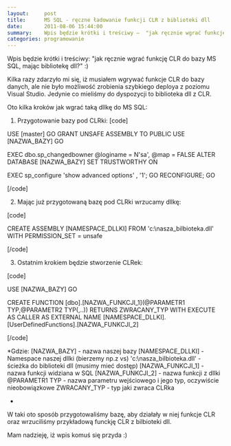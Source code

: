 ```yaml
---
layout:     post
title:      MS SQL - ręczne ładowanie funkcji CLR z biblioteki dll
date:       2011-08-06 15:44:00
summary:    Wpis będzie krótki i treściwy —  "jak ręcznie wgrać funkcję CLR do bazy MS SQL, mając bibliotekę dll?"  — )Kilka razy zdarzyło mi się, iż musiałem wgrywać funkcje CLR do bazy danych, ale nie było możliwość zrobienia szybkiego deploya z poziomu Visual Studio. Jedynie co mieliśmy do dyspozycji to bibliote...
categories: programowanie
---
```




Wpis będzie krótki i treściwy: "jak ręcznie wgrać funkcję CLR do bazy MS SQL, mając bibliotekę dll?" :)

Kilka razy zdarzyło mi się, iż musiałem wgrywać funkcje CLR do bazy danych, ale nie było możliwość zrobienia szybkiego deploya z poziomu Visual Studio. Jedynie co mieliśmy do dyspozycji to biblioteka dll z CLR. 

Oto kilka kroków jak wgrać taką dllkę do MS SQL:

1. Przygotowanie bazy pod CLRki:
[code]

USE [master]
GO
GRANT UNSAFE ASSEMBLY TO PUBLIC
USE [NAZWA_BAZY]
GO

EXEC dbo.sp_changedbowner @loginame = N'sa', @map = FALSE
ALTER DATABASE [NAZWA_BAZY] SET TRUSTWORTHY ON

EXEC sp_configure 'show advanced options' , '1';
GO
RECONFIGURE;
GO

[/code]

2. Mając już przygotowaną bazę pod CLRki wrzucamy dllkę:

[code]

CREATE ASSEMBLY [NAMESPACE_DLLKI] FROM 'c:\nasza_bilbioteka.dll' WITH PERMISSION_SET = unsafe 

[/code]

3. Ostatnim krokiem będzie stworzenie CLRek:

[code]

USE [NAZWA_BAZY]
GO

CREATE FUNCTION [dbo].[NAZWA_FUNKCJI_1](@PARAMETR1 TYP,@PARAMETR2 TYP(,..))
RETURNS ZWRACANY_TYP WITH EXECUTE AS CALLER
AS
EXTERNAL NAME [NAMESPACE_DLLKI].[UserDefinedFunctions].[NAZWA_FUNKCJI_2]

[/code]

 *Gdzie:
[NAZWA_BAZY] - nazwa naszej bazy
[NAMESPACE_DLLKI] - Namespace naszej dllki (bierzemy np.z vs)
'c:\nasza_bilbioteka.dll' - ścieżka do biblioteki dll (musimy mieć dostęp)
[NAZWA_FUNKCJI_1] - nazwa funkcji widziana w SQL
[NAZWA_FUNKCJI_2] - nazwa funkcji z dllki
@PARAMETR1 TYP - nazwa parametru wejściowego i jego typ, oczywiście nieobowiązkowe
ZWRACANY_TYP - typ jaki  zwraca CLRka


* 

W taki oto sposób przygotowaliśmy bazę, aby działały w niej funkcje CLR oraz wrzuciliśmy przykładową funckję CLR z bilbioteki dll.

Mam nadzieję, iż wpis komuś się przyda :)



